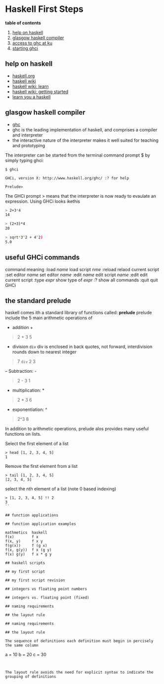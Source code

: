 # Haskell First Steps

**table of contents**

1.  [help on haskell](#help-on-haskell)
2.  [glasgow haskell compiler](#glasgow-haskell-compiler)
3.  [access to ghc at ku](#access-to-ghc-at-ku)
4.  [starting ghci](#starting-ghci)

## help on haskell

-  [haskell.org](http://www.haskell.org/)
-  [haskell wiki](http://www.haskell.org/haskellwiki/)
-  [haskell wiki: learn](http://www.haskell.org/haskellwiki/Learn)
-  [haskell wiki: getting started](http://www.haskell.org/haskellwiki/Getting_started)
-  [learn you a haskell](http://learnyouahaskell.com/)

## glasgow haskell compiler

-  [ghc](http://www.haskell.org/ghc/)
-  ghc is the leading implementation of haskell, and comprises a compiler and interpreter
-  the interactive nature of the interpreter makes it well suited for teaching and prototyping

The interpreter can be started from the terminal command prompt $ by simply typing ghci:

```
$ ghci

GHCi, version X: http://www.haskell.org/ghc/ :? for help

Prelude>

```

The GHCi prompt > means that the interpreter is now ready to evaulate an expression.  Using GHCi looks ikethis

```zsh
> 2+3*4
14

> (2+3)*4
20

> sqrt*3^2 + 4^2)
5.0

```

## useful GHCi commands

command			meaning
:load _name_		load script _nme_
:reload			relaod current script
:set editor _name_	set editor _name_
:edit _name_		edit script _name_
:edit			edit current script
:type _expr_		show type of _expr_
:?			show all commands
:quit			quit GHCi

## the standard prelude

haskell comes ith a standard library of functions called: **prelude**
prelude include the 5 main arithmetic operations of 

- addition +
> 2 + 3
5

- division `div`
div is enclosed in back quotes, not forward, interdivision rounds down to nearest integer
> 7 `div` 2
3


– Subtraction: - 
> 2 - 3
1

- multiplication: *
> 2 * 3
6

- exponentiation: ^
> 2^3
8


In addition to arithmetic operations, prelude alos provides many useful functions on lists.

Select the first element of a list
```
> head [1, 2, 3, 4, 5]
1
```

Remove the first element from a list
```cli
> tail [1, 2, 3, 4, 5]
[2, 3, 4, 5]
```

select the nth element of a list (note 0 based indexing)
```cli
> [1, 2, 3, 4, 5] !! 2
3
``

## function applications

## function application examples

mathmetics	haskell
f(x)		f x
f(x, y)		f x y
f(g(x))		f (g x)
f(x, g(y))	f x (g y)
f(x) g(y)	f x * g y

## haskell scripts

## my first script

## my first script revision 

## integers vs floating point numbers

## integers vs. floating point (fixed)

## naming requirements

## the layout rule

## naming requirements

## the layout rule

The sequence of definitions each definition must begin in percisely the same column

```
a = 10
b = 20
c = 30
```


The layout rule avoids the need for explicit syntax to indicate the grouping of definitions

```

```

